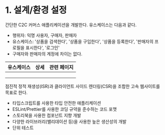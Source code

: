 # 1. 설계/환경 설정

간단한 C2C 커머스 애플리케이션을 개발한다. 유스케이스는 다음과 같다.

* 행위자: 익명 사용자, 구매자, 판매자
* 유스케이스: '상품을 검색한다', '상품을 구입한다', '상품을 등록한다', '판매자의 프로필을 표시한다', '로그인'
* 구매자와 판매자의 계정에 차이는 없다.



| 유스케이스 | 상세 | 관련 페이지 |
| ----- | -- | ------ |
|       |    |        |
|       |    |        |
|       |    |        |









점진적 정적 재생성(ISR)과 클라이언트 사이드 렌더링(CSR)을 조합한 고속 웹사이트를 목표로 한다.

* 타입스크립트를 사용한 타입 안전한 애플리케이션
* ESLint/Prettier를 사용한 코딩 규약을 준수하는 코드 포맷
* 스토리북을 사용한 컴포넌트 지향 개발
* 다양한 라이브러리(밸리데이션 등)을 사용한 높은 생산성의 개발
* 단위 테스트
